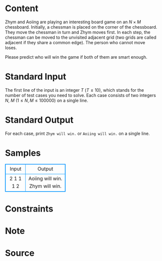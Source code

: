 
# Content

Zhym and Aoiing are playing an interesting board game on an $N\times M$ chessboard. Initially, a chessman is placed on the corner of the chessboard. They move the chessman in turn and Zhym moves first. In each step, the chessman can be moved to the unvisited adjacent grid (two grids are called adjacent if they share a common edge). The person who cannot move loses.

Please predict who will win the game if both of them are smart enough.

# Standard Input

The first line of the input is an integer $T$ ($T\leq 10$), which stands for the number of test cases you need to solve.
Each case consists of two integers $N$, $M$ ($1\leq N, M\leq 100000$) on a single line.

# Standard Output

For each case, print `Zhym will win.` or `Aoiing will win.` on a single line.

# Samples

<style>
        table,table tr th, table tr td { border:1px solid #0094ff; }
        table { width: 200px; min-height: 25px; line-height: 25px; text-align: center; border-collapse: collapse;}   
    </style>
<table>
	<tr>
		<td>Input</td>
		<td>Output</td>
	</tr>
<tr><td>2
1 1
1 2</td><td>Aoiing will win.
Zhym will win.</td></tr></table>


# Constraints



# Note



# Source


